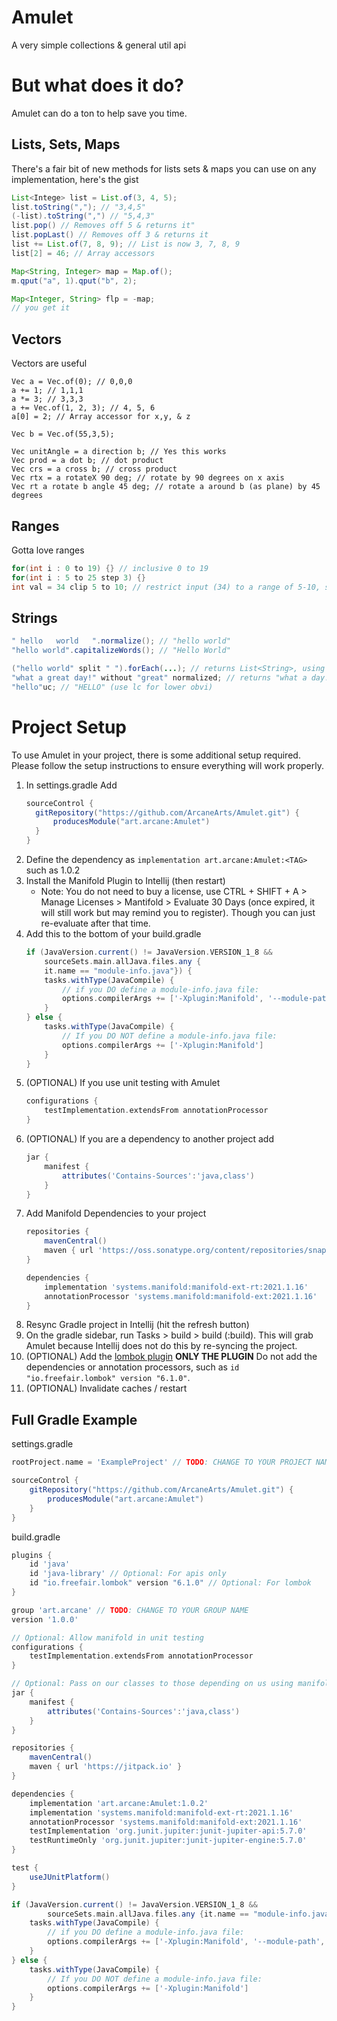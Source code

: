 # Amulet
A very simple collections &amp; general util api

# But what does it do?
Amulet can do a ton to help save you time.

## Lists, Sets, Maps
There's a fair bit of new methods for lists sets & maps you can use on any implementation, here's the gist
```java
List<Intege> list = List.of(3, 4, 5);
list.toString(","); // "3,4,5"
(-list).toString(",") // "5,4,3"
list.pop() // Removes off 5 & returns it"
list.popLast() // Removes off 3 & returns it
list += List.of(7, 8, 9); // List is now 3, 7, 8, 9
list[2] = 46; // Array accessors

Map<String, Integer> map = Map.of();
m.qput("a", 1).qput("b", 2);

Map<Integer, String> flp = -map;
// you get it
```

## Vectors
Vectors are useful
```
Vec a = Vec.of(0); // 0,0,0
a += 1; // 1,1,1
a *= 3; // 3,3,3
a += Vec.of(1, 2, 3); // 4, 5, 6
a[0] = 2; // Array accessor for x,y, & z

Vec b = Vec.of(55,3,5);

Vec unitAngle = a direction b; // Yes this works
Vec prod = a dot b; // dot product
Vec crs = a cross b; // cross product
Vec rtx = a rotateX 90 deg; // rotate by 90 degrees on x axis
Vec rt a rotate b angle 45 deg; // rotate a around b (as plane) by 45 degrees
```

## Ranges
Gotta love ranges
```java
for(int i : 0 to 19) {} // inclusive 0 to 19
for(int i : 5 to 25 step 3) {}
int val = 34 clip 5 to 10; // restrict input (34) to a range of 5-10, so its 10
```

## Strings
```java
" hello   world   ".normalize(); // "hello world"
"hello world".capitalizeWords(); // "Hello World"

("hello world" split " ").forEach(...); // returns List<String>, using regex \\Q<INPUT>\\E
"what a great day!" without "great" normalized; // returns "what a day!"
"hello"uc; // "HELLO" (use lc for lower obvi)
```

# Project Setup
To use Amulet in your project, there is some additional setup required. Please follow the setup instructions to ensure everything will work properly.
1. In settings.gradle Add
    ```groovy
    sourceControl {
      gitRepository("https://github.com/ArcaneArts/Amulet.git") {
          producesModule("art.arcane:Amulet")
      }
    }
    ````
3. Define the dependency as `implementation art.arcane:Amulet:<TAG>` such as 1.0.2
4. Install the Manifold Plugin to Intellij (then restart)
   * Note: You do not need to buy a license, use CTRL + SHIFT + A > Manage Licenses > Mantifold > Evaluate 30 Days (once expired, it will still work but may remind you to register). Though you can just re-evaluate after that time.
5. Add this to the bottom of your build.gradle
    ```groovy
    if (JavaVersion.current() != JavaVersion.VERSION_1_8 &&
        sourceSets.main.allJava.files.any {
        it.name == "module-info.java"}) {
        tasks.withType(JavaCompile) {
            // if you DO define a module-info.java file:
            options.compilerArgs += ['-Xplugin:Manifold', '--module-path', it.classpath.asPath]
        }
    } else {
        tasks.withType(JavaCompile) {
            // If you DO NOT define a module-info.java file:
            options.compilerArgs += ['-Xplugin:Manifold']
        }
    }
    ```
5. (OPTIONAL) If you use unit testing with Amulet
    ```groovy
    configurations {
        testImplementation.extendsFrom annotationProcessor
    }
    ```
6. (OPTIONAL) If you are a dependency to another project add
    ```groovy
    jar {
        manifest {
            attributes('Contains-Sources':'java,class')
        }
    }
    ```
7. Add Manifold Dependencies to your project
    ```groovy
    repositories {
        mavenCentral()
        maven { url 'https://oss.sonatype.org/content/repositories/snapshots/' }
    }
    
    dependencies {
        implementation 'systems.manifold:manifold-ext-rt:2021.1.16'
        annotationProcessor 'systems.manifold:manifold-ext:2021.1.16'
    }
    ```
8. Resync Gradle project in Intellij (hit the refresh button)
9. On the gradle sidebar, run Tasks > build > build (:build). This will grab Amulet because Intellij does not do this by re-syncing the project.
10. (OPTIONAL) Add the [lombok plugin](https://plugins.gradle.org/plugin/io.freefair.lombok) **ONLY THE PLUGIN** Do not add the dependencies or annotation processors, such as `id "io.freefair.lombok" version "6.1.0"`.
11. (OPTIONAL) Invalidate caches / restart

## Full Gradle Example

settings.gradle
```groovy
rootProject.name = 'ExampleProject' // TODO: CHANGE TO YOUR PROJECT NAME!!!

sourceControl {
    gitRepository("https://github.com/ArcaneArts/Amulet.git") {
        producesModule("art.arcane:Amulet")
    }
}
```

build.gradle
```groovy
plugins {
    id 'java'
    id 'java-library' // Optional: For apis only
    id "io.freefair.lombok" version "6.1.0" // Optional: For lombok
}

group 'art.arcane' // TODO: CHANGE TO YOUR GROUP NAME
version '1.0.0'

// Optional: Allow manifold in unit testing
configurations {
    testImplementation.extendsFrom annotationProcessor
}

// Optional: Pass on our classes to those depending on us using manifold
jar {
    manifest {
        attributes('Contains-Sources':'java,class')
    }
}

repositories {
    mavenCentral()
    maven { url 'https://jitpack.io' }
}

dependencies {
    implementation 'art.arcane:Amulet:1.0.2'
    implementation 'systems.manifold:manifold-ext-rt:2021.1.16'
    annotationProcessor 'systems.manifold:manifold-ext:2021.1.16'
    testImplementation 'org.junit.jupiter:junit-jupiter-api:5.7.0'
    testRuntimeOnly 'org.junit.jupiter:junit-jupiter-engine:5.7.0'
}

test {
    useJUnitPlatform()
}

if (JavaVersion.current() != JavaVersion.VERSION_1_8 &&
        sourceSets.main.allJava.files.any {it.name == "module-info.java"}) {
    tasks.withType(JavaCompile) {
        // if you DO define a module-info.java file:
        options.compilerArgs += ['-Xplugin:Manifold', '--module-path', it.classpath.asPath]
    }
} else {
    tasks.withType(JavaCompile) {
        // If you DO NOT define a module-info.java file:
        options.compilerArgs += ['-Xplugin:Manifold']
    }
}
```
